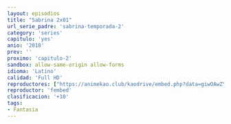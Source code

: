 ```yaml
---
layout: episodios
title: "Sabrina 2x01"
url_serie_padre: 'sabrina-temporada-2'
category: 'series'
capitulo: 'yes'
anio: '2018'
prev: ''
proximo: 'capitulo-2'
sandbox: allow-same-origin allow-forms
idioma: 'Latino'
calidad: 'Full HD'
reproductores: ["https://animekao.club/kaodrive/embed.php?data=giwOAwZY3hiBmN7kW1jFM28eP3uwtXKwSfxqyNvdCTsNJqc82VaMUdtkSZOxGvXHcZI8pIq1ll5oprHWalbRBISIDsy1LBYPYGPycz8CQyn3TafgfJlE5+hCVl8L4Rd9gom4joo/JJFZpW6uG90zugsWzFpK3YY7+2uoIhK6yajA93f65Z+jfBpI5Y1K/hnEeJVCDwLNdE2EjVd1xsbqdokvK3CC3EX7ssxqdS+xwzdizZxscrNTgoEq4V+zO4qK9144SFxHOwrHAaEKPlkGoGLosNt0Pff2Yntk4q03bI87hkN7/HAa39d0v88RFLWJ2t/AZT+k1tGV+37pizuOA/Ji2D9Tf4w547vWqPj4kvOhWhTFYgv7FXv2qv3vyq+huWXNbYUWr3AAhYbQq/oAVQ=="]
reproductor: 'fembed'
clasificacion: '+10'
tags:
- Fantasia
---
```













